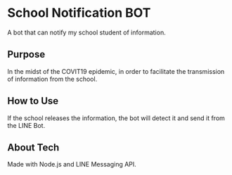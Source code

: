 # School Notification BOT
A bot that can notify my school student of information.

## Purpose
In the midst of the COVIT19 epidemic, in order to facilitate the transmission of information from the school.

## How to Use
If the school releases the information, the bot will detect it and send it from the LINE Bot.

## About Tech
Made with Node.js and LINE Messaging API.

